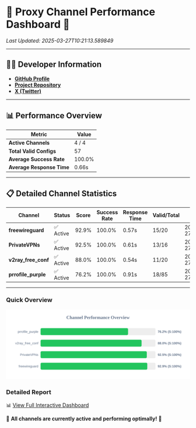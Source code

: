 # 🌟 Proxy Channel Performance Dashboard 🌟

_Last Updated: 2025-03-27T10:21:13.589849_

---

## 👩‍💻 Developer Information

- **[GitHub Profile](https://github.com/4n0nymou3)**  
- **[Project Repository](https://github.com/4n0nymou3/multi-proxy-config-fetcher)**  
- **[X (Twitter)](https://x.com/4n0nymou3)**  

---

## 📊 Performance Overview

| Metric                | Value       |
|-----------------------|-------------|
| **Active Channels**   | 4 / 4       |
| **Total Valid Configs** | 57          |
| **Average Success Rate** | 100.0%      |
| **Average Response Time** | 0.66s       |

---

## 📋 Detailed Channel Statistics

| Channel          | Status     | Score  | Success Rate | Response Time | Valid/Total | Last Success               |
|------------------|------------|--------|--------------|---------------|-------------|----------------------------|
| **freewireguard**  | ✅ Active  | 92.9%  | 100.0% | 0.57s         | 15/20       | 2025-03-27T10:21:13.588341 |
| **PrivateVPNs**  | ✅ Active  | 92.5%  | 100.0% | 0.61s         | 13/16       | 2025-03-27T10:21:12.997478 |
| **v2ray_free_conf**  | ✅ Active  | 88.0%  | 100.0% | 0.54s         | 11/20       | 2025-03-27T10:21:12.354078 |
| **prrofile_purple**  | ✅ Active  | 76.2%  | 100.0% | 0.91s         | 18/85       | 2025-03-27T10:21:11.762261 |

---

### Quick Overview
<div align="center">
  <a href="https://raw.githubusercontent.com/nullluser/NullRepo/refs/heads/main/assets/channel_stats_chart.svg">
    <img src="https://raw.githubusercontent.com/nullluser/NullRepo/refs/heads/main/assets/channel_stats_chart.svg" alt="Source Performance Statistics" width="800">
  </a>
</div>

### Detailed Report
📊 [View Full Interactive Dashboard](https://htmlpreview.github.io/?https://github.com/nullluser/NullRepo/blob/main/assets/performance_report.html)

🎉 **All channels are currently active and performing optimally!** 🎉
